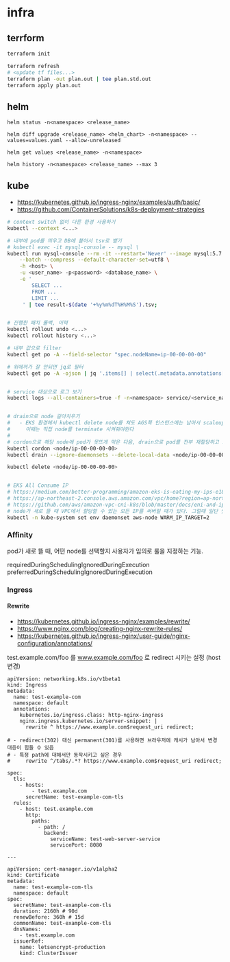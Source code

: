 # infra

## terrform

```bash
terraform init

terraform refresh
# <update tf files...>
terraform plan -out plan.out | tee plan.std.out
terraform apply plan.out
```


## helm

```
helm status -n<namespace> <release_name>

helm diff upgrade <release_name> <helm_chart> -n<namespace> --values=values.yaml --allow-unreleased

helm get values <release_name> -n<namespace>

helm history -n<namespace> <release_name> --max 3
```


## kube

- https://kubernetes.github.io/ingress-nginx/examples/auth/basic/
- https://github.com/ContainerSolutions/k8s-deployment-strategies

```bash
# context switch 없이 다른 환경 사용하기
kubectl --context <...>

# 내부에 pod를 띄우고 DB에 붙어서 tsv로 뱉기
# kubectl exec -it mysql-console -- mysql \
kubectl run mysql-console --rm -it --restart='Never' --image mysql:5.7 -- mysql \
    --batch --compress --default-character-set=utf8 \
    -h <host> \
    -u <user_name> -p<password> <database_name> \
    -e '
        SELECT ...
        FROM ...
        LIMIT ...
     ' | tee result-$(date '+%y%m%dT%H%M%S').tsv;


# 진행한 패치 롤백, 이력
kubectl rollout undo <...>
kubectl rollout history <...>

# 내부 값으로 filter
kubectl get po -A --field-selector "spec.nodeName=ip-00-00-00-00"

# 위에꺼가 잘 안되면 jq로 필터
kubectl get po -A -ojson | jq '.items[] | select(.metadata.annotations["prometheus.io/scrape"] == "true")'


# service 대상으로 로그 보기
kubectl logs --all-containers=true -f -n<namespace> service/<service_name>


# drain으로 node 갈아치우기
#   - EKS 환경에서 kubectl delete node를 쳐도 AGS쪽 인스턴스에는 남아서 scaleup/down에 영향을 끼칠 때가 있다
#     이때는 직접 node를 terminate 시켜줘야한다
#
# cordon으로 해당 node에 pod가 못뜨게 막은 다음, drain으로 pod를 전부 재할당하고 노드를 제거한다
kubectl cordon <node/ip-00-00-00-00>
kubectl drain --ignore-daemonsets --delete-local-data <node/ip-00-00-00-00>

kubectl delete <node/ip-00-00-00-00>


# EKS All Consume IP
# https://medium.com/better-programming/amazon-eks-is-eating-my-ips-e18ea057e045
# https://ap-northeast-2.console.aws.amazon.com/vpc/home?region=ap-northeast-2
# https://github.com/aws/amazon-vpc-cni-k8s/blob/master/docs/eni-and-ip-target.md
# node가 새로 뜰 때 VPC에서 할당할 수 있는 모든 IP를 써버릴 때가 있다. 그럴때 일단 썻던거
kubectl -n kube-system set env daemonset aws-node WARM_IP_TARGET=2
```
### Affinity

pod가 새로 뜰 때, 어떤 node를 선택할지 사용자가 임의로 룰을 지정하는 기능.

requiredDuringSchedulingIgnoredDuringExecution
preferredDuringSchedulingIgnoredDuringExecution


### Ingress


#### Rewrite

- https://kubernetes.github.io/ingress-nginx/examples/rewrite/
- https://www.nginx.com/blog/creating-nginx-rewrite-rules/
- https://kubernetes.github.io/ingress-nginx/user-guide/nginx-configuration/annotations/

test.example.com/foo 를 www.example.com/foo 로 redirect 시키는 설정 (host 변경)


```
apiVersion: networking.k8s.io/v1beta1
kind: Ingress
metadata:
  name: test-example-com
  namespace: default
  annotations:
    kubernetes.io/ingress.class: http-nginx-ingress
    nginx.ingress.kubernetes.io/server-snippet: |
      rewrite ^ https://www.example.com$request_uri redirect;

# - redirect(302) 대신 permanent(301)를 사용하면 브라우저에 캐시가 남아서 변경 대응이 힘들 수 있음
# - 특정 path에 대해서만 동작시키고 싶은 경우
#     rewrite ^/tabs/.*? https://www.example.com$request_uri redirect;

spec:
  tls:
    - hosts:
        - test.example.com
      secretName: test-example-com-tls
  rules:
    - host: test.example.com
      http:
        paths:
          - path: /
            backend:
              serviceName: test-web-server-service
              servicePort: 8080

---

apiVersion: cert-manager.io/v1alpha2
kind: Certificate
metadata:
  name: test-example-com-tls
  namespace: default
spec:
  secretName: test-example-com-tls
  duration: 2160h # 90d
  renewBefore: 360h # 15d
  commonName: test-example-com-tls
  dnsNames:
    - test.example.com
  issuerRef:
    name: letsencrypt-production
    kind: ClusterIssuer
```


